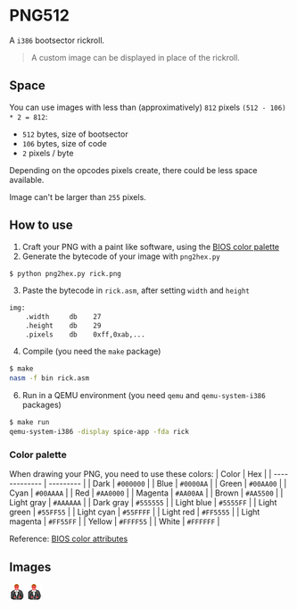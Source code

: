 # PNG512
A `i386` bootsector rickroll.
> A custom image can be displayed in place of the rickroll.


## Space
You can use images with less than (approximatively) `812` pixels
`(512 - 106) * 2 = 812`:
- `512` bytes, size of bootsector
- `106` bytes, size of code
- `2` pixels / byte

Depending on the opcodes pixels create, there could be less space available.

Image can't be larger than `255` pixels.


## How to use
1. Craft your PNG with a paint like software, using the [BIOS color palette](https://github.com/Chiogros/PNG512#color-palette)
2. Generate the bytecode of your image with `png2hex.py`
```Bash
$ python png2hex.py rick.png
```
3. Paste the bytecode in `rick.asm`, after setting `width` and `height`
```ASM
img:
    .width     db    27
    .height    db    29
    .pixels    db    0xff,0xab,...
```
4. Compile (you need the `make` package)
```Bash
$ make
nasm -f bin rick.asm
```
6. Run in a QEMU environment (you need `qemu` and `qemu-system-i386` packages)
```Bash
$ make run
qemu-system-i386 -display spice-app -fda rick
```


### Color palette
When drawing your PNG, you need to use these colors:
| Color         | Hex       |
| ------------- | --------- |
| Dark          | `#000000` |
| Blue          | `#0000AA` |
| Green         | `#00AA00` |
| Cyan          | `#00AAAA` |
| Red           | `#AA0000` |
| Magenta       | `#AA00AA` |
| Brown         | `#AA5500` |
| Light gray    | `#AAAAAA` |
| Dark gray     | `#555555` |
| Light blue    | `#5555FF` |
| Light green   | `#55FF55` |
| Light cyan    | `#55FFFF` |
| Light red     | `#FF5555` |
| Light magenta | `#FF55FF` |
| Yellow        | `#FFFF55` |
| White         | `#FFFFFF` |

Reference: [BIOS color attributes](https://en.wikipedia.org/wiki/BIOS_color_attributes)


## Images
![Rickroll pixel art](https://github.com/Chiogros/PNG512/raw/main/images/rick.png)
![Rickroll on x86-i386 QEMU](https://github.com/Chiogros/PNG512/raw/main/images/rick.png)


